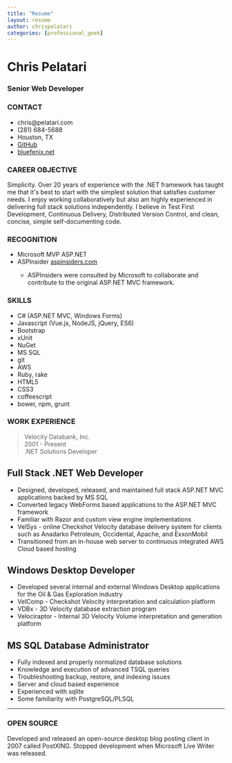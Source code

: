```yaml
---
title: "Resume"
layout: resume
author: chrispelatari
categories: [professional_geek]
---
```


<h1 class="text-center border-bottom">Chris Pelatari</h1>
<h3 class="text-center">Senior Web Developer</h3>

<div class="row">
  <div class="col-4 border-right">
  <div id="contact">
    <h3 class="text-right">CONTACT</h3>
    <ul class="list-unstyled text-right">
      <li>chris@pelatari.com <i class="fas fa-envelope"></i></li>
      <li>(281) 684-5688 <i class="fas fa-phone"></i></li>
      <li>Houston, TX <i class="fas fa-map-marker-alt"></i></li>
      <li><a href="https://github.com/ChrisPelatari">GitHub <i class="fab fa-github"></i></a></li>
      <li><a href="https://bluefenix.net">bluefenix.net <i class="fas fa-link"></i></a></li>
    </ul>
  </div>
    <h3 class="text-right">CAREER OBJECTIVE</h3>
    <p>Simplicity. Over 20 years of experience with the .NET framework has taught me that it's best to start with the simplest solution that satisfies customer needs. I enjoy working collaboratively but also am highly experienced in delivering full stack solutions independently. I believe in Test First Development, Continuous Delivery, Distributed Version Control, and clean, concise, simple self-documenting code.</p>
    <h3 class="text-right">RECOGNITION</h3>
    <ul class="text-right list-group list-group-flush">
      <li class="list-group-item list-group-item-dark">Microsoft MVP ASP.NET</li>
      <li class="list-group-item list-group-item-dark">ASPInsider <a href="aspinsiders.com">aspinsiders.com</a></li>
      <ul class="list-unstyled">
        <li>ASPInsiders were consulted by Microsoft to collaborate and contribute to the original ASP.NET MVC framework.</li>
      </ul>
    </ul>
    <h3 class="text-right">SKILLS</h3>
    <ul class="text-right list-group list-group-flush">
      <li class="list-group-item list-group-item-dark">C# (ASP.NET MVC, Windows Forms)</li>
      <li class="list-group-item list-group-item-dark">Javascript (Vue.js, NodeJS, jQuery, ES6)</li>
      <li class="list-group-item list-group-item-dark">Bootstrap</li>
      <li class="list-group-item list-group-item-dark">xUnit</li>
      <li class="list-group-item list-group-item-dark">NuGet</li>
      <li class="list-group-item list-group-item-dark">MS SQL</li>
      <li class="list-group-item list-group-item-dark">git</li>
      <li class="list-group-item list-group-item-dark">AWS</li>
      <li class="list-group-item list-group-item-dark">Ruby, rake</li>
      <li class="list-group-item list-group-item-dark">HTML5</li>
      <li class="list-group-item list-group-item-dark">CSS3</li>
      <li class="list-group-item list-group-item-dark">coffeescript</li>
      <li class="list-group-item list-group-item-dark">bower, npm, grunt</li>
    </ul>
  </div>
  <div class="col">
    <h3>WORK EXPERIENCE</h3>
    <blockquote class="blockquote">Velocity Databank, Inc.
      <figcaption class="blockquote-footer">2001 - Present</figcaption>
      <figcaption class="blockquote-footer">.NET Solutions Developer</figcaption>
    </blockquote>
    <h2>Full Stack .NET Web Developer</h2>
    <ul>
      <li>Designed, developed, released, and maintained full stack ASP.NET MVC applications backed by MS SQL</li>
      <li>Converted legacy WebForms based applications to the ASP.NET MVC framework</li>
      <li>Familiar with Razor and custom view engine implementations</li>
      <li>VelSys - online Checkshot Velocity database delivery system for clients such as Anadarko Petroleum, Occidental, Apache, and ExxonMobil</li>
      <li>Transitioned from an in-house web server to continuous integrated AWS Cloud based hosting</li>
    </ul>
    <h2>Windows Desktop Developer</h2>
    <ul>
      <li>Developed several internal and external Windows Desktop applications for the Oil & Gas Exploration industry</li>
      <li>VelComp - Checkshot Velocity interpretation and calculation platform</li>
      <li>VDBx - 3D Velocity database extraction program</li>
      <li>Velociraptor - Internal 3D Velocity Volume interpretation and generation platform</li>
    </ul>
    <h2>MS SQL Database Administrator</h2>
    <ul>
      <li>Fully indexed and properly normalized database solutions</li>
      <li>Knowledge and execution of advanced TSQL queries</li>
      <li>Troubleshooting backup, restore, and indexing issues</li>
      <li>Server and cloud based experience</li>
      <li>Experienced with sqlite</li>
      <li>Some familiarity with PostgreSQL/PLSQL</li>
    </ul>
    <hr>
    <h3>OPEN SOURCE</h3>
    <p>Developed and released an open-source desktop blog posting client in 2007 called PostXING. Stopped development when Microsoft Live Writer was released.</p>
</div>